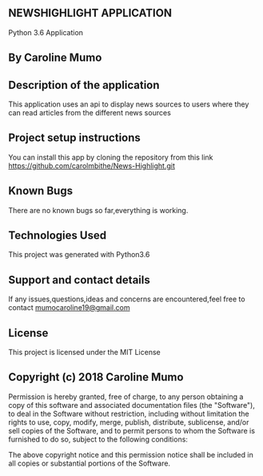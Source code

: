 ## NEWSHIGHLIGHT APPLICATION
Python 3.6 Application

## By Caroline Mumo

## Description of the application
This application uses an api to display news sources to users where they can read articles from the different news sources

## Project setup instructions
You can install this app by cloning the repository from this link https://github.com/carolmbithe/News-Highlight.git

## Known Bugs
There are no known bugs so far,everything is working.


## Technologies Used
This project was generated with Python3.6


## Support and contact details
 If any issues,questions,ideas and concerns are encountered,feel free to contact mumocaroline19@gmail.com

## License
This project is licensed under the MIT License

## Copyright (c) 2018 Caroline Mumo
Permission is hereby granted, free of charge, to any person obtaining a copy
of this software and associated documentation files (the "Software"), to deal
in the Software without restriction, including without limitation the rights
to use, copy, modify, merge, publish, distribute, sublicense, and/or sell
copies of the Software, and to permit persons to whom the Software is
furnished to do so, subject to the following conditions:

The above copyright notice and this permission notice shall be included in
all copies or substantial portions of the Software.
